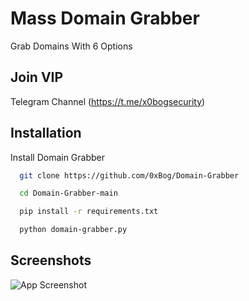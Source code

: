 
# Mass Domain Grabber

Grab Domains With 6 Options


## Join VIP

Telegram Channel (https://t.me/x0bogsecurity)


## Installation

Install Domain Grabber

```bash
  git clone https://github.com/0xBog/Domain-Grabber

  cd Domain-Grabber-main

  pip install -r requirements.txt

  python domain-grabber.py
```

## Screenshots

![App Screenshot](https://i.ibb.co/c6WBZJB/Grabber.png)

